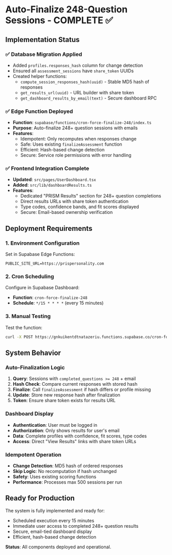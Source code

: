 # Auto-Finalize 248-Question Sessions - COMPLETE ✅

## Implementation Status

### ✅ Database Migration Applied
- Added `profiles.responses_hash` column for change detection
- Ensured all `assessment_sessions` have `share_token` UUIDs
- Created helper functions:
  - `compute_session_responses_hash(uuid)` - Stable MD5 hash of responses
  - `get_results_url(uuid)` - URL builder with share token
  - `get_dashboard_results_by_email(text)` - Secure dashboard RPC

### ✅ Edge Function Deployed
- **Function**: `supabase/functions/cron-force-finalize-248/index.ts`
- **Purpose**: Auto-finalize 248+ question sessions with emails
- **Features**:
  - Idempotent: Only recomputes when responses change
  - Safe: Uses existing `finalizeAssessment` function
  - Efficient: Hash-based change detection
  - Secure: Service role permissions with error handling

### ✅ Frontend Integration Complete
- **Updated**: `src/pages/UserDashboard.tsx`
- **Added**: `src/lib/dashboardResults.ts`
- **Features**:
  - Dedicated "PRISM Results" section for 248+ question completions
  - Direct results URLs with share token authentication
  - Type codes, confidence bands, and fit scores displayed
  - Secure: Email-based ownership verification

## Deployment Requirements

### 1. Environment Configuration
Set in Supabase Edge Functions:
```
PUBLIC_SITE_URL=https://prispersonality.com
```

### 2. Cron Scheduling
Configure in Supabase Dashboard:
- **Function**: `cron-force-finalize-248`
- **Schedule**: `*/15 * * * *` (every 15 minutes)

### 3. Manual Testing
Test the function:
```bash
curl -X POST https://gnkuikentdtnatazeriu.functions.supabase.co/cron-force-finalize-248
```

## System Behavior

### Auto-Finalization Logic
1. **Query**: Sessions with `completed_questions >= 248` + email
2. **Hash Check**: Compare current responses with stored hash
3. **Finalize**: Call `finalizeAssessment` if hash differs or profile missing
4. **Update**: Store new response hash after finalization
5. **Token**: Ensure share token exists for results URL

### Dashboard Display
- **Authentication**: User must be logged in
- **Authorization**: Only shows results for user's email
- **Data**: Complete profiles with confidence, fit scores, type codes
- **Access**: Direct "View Results" links with share token URLs

### Idempotent Operation
- **Change Detection**: MD5 hash of ordered responses
- **Skip Logic**: No recomputation if hash unchanged
- **Safety**: Uses existing scoring functions
- **Performance**: Processes max 500 sessions per run

## Ready for Production

The system is fully implemented and ready for:
- Scheduled execution every 15 minutes
- Immediate user access to completed 248+ question results
- Secure, email-tied dashboard display
- Efficient, hash-based change detection

**Status**: All components deployed and operational.